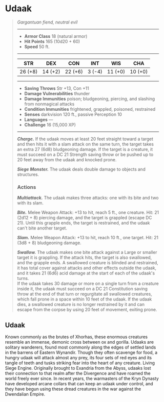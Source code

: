 # Udaak
>*Gargantuan fiend, neutral evil*
>___
>- **Armor Class** 18 (natural armor)
>- **Hit Points** 165 (10d20 + 60)
>- **Speed** 50 ft.
>___
>|STR|DEX|CON|INT|WIS|CHA|
>|:---:|:---:|:---:|:---:|:---:|:---:|
>|26 (+8)|14 (+2)|22 (+6)|3 (-4)|11 (+0)|10 (+0)|
>___
>- **Saving Throws** Str +13, Con +11
>- **Damage Vulnerabilities** thunder
>- **Damage Immunities** poison; bludgeoning, piercing, and slashing from nonmagical attacks
>- **Condition Immunities** frightened, grappled, poisoned, restrained
>- **Senses** darkvision 120 ft., passive Perception 10
>- **Languages** —
>- **Challenge** 16 (15,000 XP)
>___
>***Charge.*** If the udaak moves at least 20 feet straight toward a target and then hits it with a slam attack on the same turn, the target takes an extra 27 (6d8) bludgeoning damage. If the target is a creature, it must succeed on a DC 21 Strength saving throw or be pushed up to 20 feet away from the udaak and knocked prone.  
>
>***Siege Monster.*** The udaak deals double damage to objects and structures.  
>
>### Actions
>***Multiattack.*** The udaak makes three attacks: one with its bite and two with its slam.  
>
>***Bite.*** Melee Weapon Attack: +13 to hit, reach 5 ft., one creature. Hit: 21 (2d12 + 8) piercing damage, and the target is grappled (escape DC 21). Until this grapple ends, the target is restrained, and the udaak can't bite another target.  
>
>***Slam.*** Melee Weapon Attack: +13 to hit, reach 10 ft., one target. Hit: 21 (3d8 + 8) bludgeoning damage.  
>
>***Swallow.*** The udaak makes one bite attack against a Large or smaller target it is grappling. If the attack hits, the target is also swallowed, and the grapple ends. A swallowed creature is blinded and restrained, it has total cover against attacks and other effects outside the udaak, and it takes 21 (6d6) acid damage at the start of each of the udaak's turns.  
>If the udaak takes 30 damage or more on a single turn from a creature inside it, the udaak must succeed on a DC 21 Constitution saving throw at the end of that turn or regurgitate all swallowed creatures, which fall prone in a space within 10 feet of the udaak. If the udaak dies, a swallowed creature is no longer restrained by it and can escape from the corpse by using 20 feet of movement, exiting prone.
## Udaak
Known commonly as the brutes of Xhorhas, these enormous creatures resemble an immense, demonic cross between ox and gorilla. Udaaks are solitary wanderers, found most commonly along the edges of settled lands in the barrens of Eastern Wynandir. Though they often scavenge for food, a hungry udaak will attack almost any prey, its four sets of red eyes and its tangle of teeth and tusks striking fear into the heart of any creature.
Living Siege Engine. Originally brought to Exandria from the Abyss, udaaks lost their connection to that realm after the Divergence and have roamed the world freely ever since. In recent years, the warmasters of the Kryn Dynasty have developed arcane collars that can keep an udaak under control, and they have begun using these dread creatures in the war against the Dwendalian Empire.